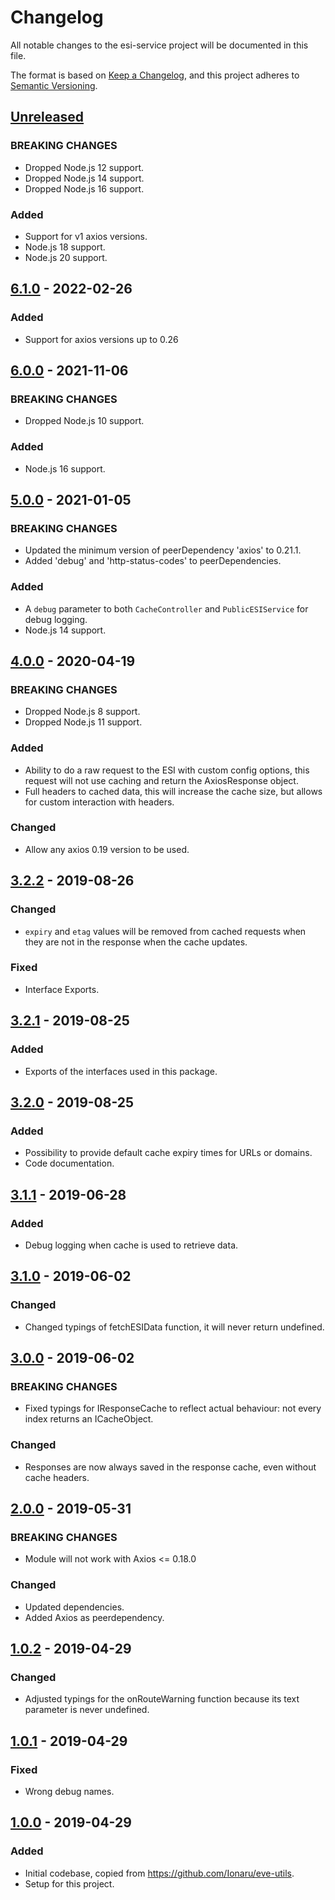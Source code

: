 # Changelog
All notable changes to the esi-service project will be documented in this file.

The format is based on [Keep a Changelog](https://keepachangelog.com/en/1.0.0/),
and this project adheres to [Semantic Versioning](https://semver.org/spec/v2.0.0.html).

## [Unreleased]
### BREAKING CHANGES
- Dropped Node.js 12 support.
- Dropped Node.js 14 support.
- Dropped Node.js 16 support.

### Added
- Support for v1 axios versions.
- Node.js 18 support.
- Node.js 20 support.

## [6.1.0] - 2022-02-26
### Added
- Support for axios versions up to 0.26

## [6.0.0] - 2021-11-06
### BREAKING CHANGES
- Dropped Node.js 10 support.

### Added
- Node.js 16 support.

## [5.0.0] - 2021-01-05
### BREAKING CHANGES
- Updated the minimum version of peerDependency 'axios' to 0.21.1.
- Added 'debug' and 'http-status-codes' to peerDependencies.

### Added
- A `debug` parameter to both `CacheController` and `PublicESIService` for debug logging.
- Node.js 14 support.

## [4.0.0] - 2020-04-19
### BREAKING CHANGES
- Dropped Node.js 8 support.
- Dropped Node.js 11 support.

### Added
- Ability to do a raw request to the ESI with custom config options, this request will not use caching and return the AxiosResponse object.
- Full headers to cached data, this will increase the cache size, but allows for custom interaction with headers.

### Changed
- Allow any axios 0.19 version to be used.

## [3.2.2] - 2019-08-26
### Changed
- `expiry` and `etag` values will be removed from cached requests when they are not in the response when the cache updates.

### Fixed
- Interface Exports.

## [3.2.1] - 2019-08-25
### Added
- Exports of the interfaces used in this package.

## [3.2.0] - 2019-08-25
### Added
- Possibility to provide default cache expiry times for URLs or domains.
- Code documentation.

## [3.1.1] - 2019-06-28
### Added
- Debug logging when cache is used to retrieve data.

## [3.1.0] - 2019-06-02
### Changed
- Changed typings of fetchESIData function, it will never return undefined.

## [3.0.0] - 2019-06-02
### BREAKING CHANGES
- Fixed typings for IResponseCache to reflect actual behaviour: not every index returns an ICacheObject.

### Changed
- Responses are now always saved in the response cache, even without cache headers.

## [2.0.0] - 2019-05-31
### BREAKING CHANGES
- Module will not work with Axios <= 0.18.0

### Changed
- Updated dependencies.
- Added Axios as peerdependency.

## [1.0.2] - 2019-04-29
### Changed
- Adjusted typings for the onRouteWarning function because its text parameter is never undefined.

## [1.0.1] - 2019-04-29
### Fixed
- Wrong debug names.

## [1.0.0] - 2019-04-29
### Added
- Initial codebase, copied from <https://github.com/Ionaru/eve-utils>.
- Setup for this project.

[Unreleased]: https://github.com/Ionaru/esi-service/compare/6.1.0...HEAD
[6.1.0]: https://github.com/Ionaru/esi-service/compare/6.0.0...6.1.0
[6.0.0]: https://github.com/Ionaru/esi-service/compare/5.0.0...6.0.0
[5.0.0]: https://github.com/Ionaru/esi-service/compare/4.0.0...5.0.0
[4.0.0]: https://github.com/Ionaru/esi-service/compare/3.2.2...4.0.0
[3.2.2]: https://github.com/Ionaru/esi-service/compare/3.2.1...3.2.2
[3.2.1]: https://github.com/Ionaru/esi-service/compare/3.2.0...3.2.1
[3.2.0]: https://github.com/Ionaru/esi-service/compare/3.1.1...3.2.0
[3.1.1]: https://github.com/Ionaru/esi-service/compare/3.1.0...3.1.1
[3.1.0]: https://github.com/Ionaru/esi-service/compare/3.0.0...3.1.0
[3.0.0]: https://github.com/Ionaru/esi-service/compare/2.0.0...3.0.0
[2.0.0]: https://github.com/Ionaru/esi-service/compare/1.0.2...2.0.0
[1.0.2]: https://github.com/Ionaru/esi-service/compare/1.0.1...1.0.2
[1.0.1]: https://github.com/Ionaru/esi-service/compare/1.0.0...1.0.1
[1.0.0]: https://github.com/Ionaru/esi-service/compare/7d031b0...1.0.0
